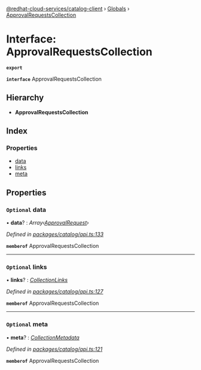 [@redhat-cloud-services/catalog-client](../README.md) › [Globals](../globals.md) › [ApprovalRequestsCollection](approvalrequestscollection.md)

# Interface: ApprovalRequestsCollection

**`export`** 

**`interface`** ApprovalRequestsCollection

## Hierarchy

* **ApprovalRequestsCollection**

## Index

### Properties

* [data](approvalrequestscollection.md#optional-data)
* [links](approvalrequestscollection.md#optional-links)
* [meta](approvalrequestscollection.md#optional-meta)

## Properties

### `Optional` data

• **data**? : *Array‹[ApprovalRequest](approvalrequest.md)›*

*Defined in [packages/catalog/api.ts:133](https://github.com/leSamo/javascript-clients/blob/master/packages/catalog/api.ts#L133)*

**`memberof`** ApprovalRequestsCollection

___

### `Optional` links

• **links**? : *[CollectionLinks](collectionlinks.md)*

*Defined in [packages/catalog/api.ts:127](https://github.com/leSamo/javascript-clients/blob/master/packages/catalog/api.ts#L127)*

**`memberof`** ApprovalRequestsCollection

___

### `Optional` meta

• **meta**? : *[CollectionMetadata](collectionmetadata.md)*

*Defined in [packages/catalog/api.ts:121](https://github.com/leSamo/javascript-clients/blob/master/packages/catalog/api.ts#L121)*

**`memberof`** ApprovalRequestsCollection
